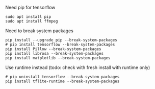 Need pip for tensorflow
```
sudo apt install pip
sudo apt install ffmpeg
```

Need to break system packages
```
pip install --upgrade pip --break-system-packages
# pip install tensorflow --break-system-packages
pip install Pillow --break-system-packages
pip install librosa --break-system-packages
pip install matplotlib --break-system-packages
```

Use runtime instead (todo: check with fresh install with runtime only)
```
# pip uninstall tensorflow --break-system-packages
pip install tflite-runtime --break-system-packages
```